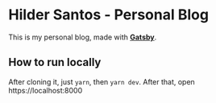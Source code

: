 # Hilder Santos - Personal Blog

This is my personal blog, made with **[Gatsby](https://www.gatsbyjs.org)**.

## How to run locally

After cloning it, just `yarn`, then `yarn dev`. After that, open https://localhost:8000
